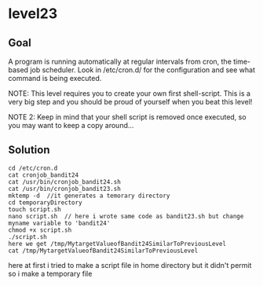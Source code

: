 # level23

## Goal

A program is running automatically at regular intervals from cron, the time-based job scheduler. Look in /etc/cron.d/ for the configuration and see what command is being executed.

NOTE: This level requires you to create your own first shell-script. This is a very big step and you should be proud of yourself when you beat this level!

NOTE 2: Keep in mind that your shell script is removed once executed, so you may want to keep a copy around…

## Solution
```
cd /etc/cron.d
cat cronjob_bandit24
cat /usr/bin/cronjob_bandit24.sh
cat /usr/bin/cronjob_bandit23.sh
mktemp -d  //it generates a temorary directory
cd temporaryDirectory
touch script.sh
nano script.sh  // here i wrote same code as bandit23.sh but change myname variable to 'bandit24'
chmod +x script.sh
./script.sh
here we get /tmp/MytargetValueofBandit24SimilarToPreviousLevel
cat /tmp/MytargetValueofBandit24SimilarToPreviousLevel 
```
here at first i tried to make a script file in home directory but it didn't permit so i make a temporary file 

